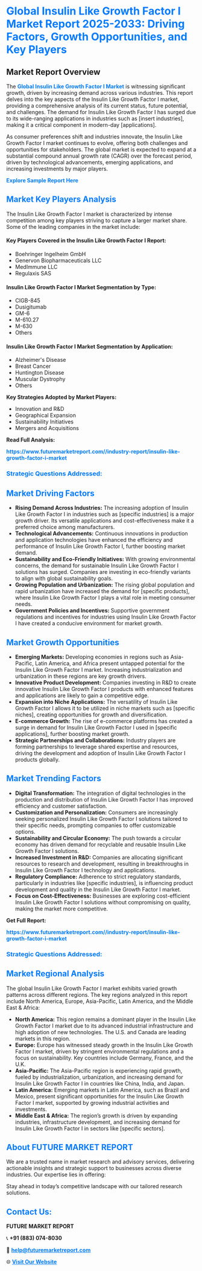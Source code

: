 <h1 style="color: #007BFF;">Global Insulin Like Growth Factor I Market Report 2025-2033: Driving Factors, Growth Opportunities, and Key Players</h1>

<section id="overview">
<h2>Market Report Overview</h2>
<p>The <a href="https://www.futuremarketreport.com//industry-report/insulin-like-growth-factor-i-market" style="color: #007BFF; text-decoration: none;"><strong>Global Insulin Like Growth Factor I Market</strong></a> is witnessing significant growth, driven by increasing demand across various industries. This report delves into the key aspects of the Insulin Like Growth Factor I market, providing a comprehensive analysis of its current status, future potential, and challenges. The demand for Insulin Like Growth Factor I has surged due to its wide-ranging applications in industries such as [insert industries], making it a critical component in modern-day [applications].</p>
<p>As consumer preferences shift and industries innovate, the Insulin Like Growth Factor I market continues to evolve, offering both challenges and opportunities for stakeholders. The global market is expected to expand at a substantial compound annual growth rate (CAGR) over the forecast period, driven by technological advancements, emerging applications, and increasing investments by major players.</p>
</section>

<section id="overview">
<p><a href="https://www.futuremarketreport.com//request-sample/reportId=53993" style="color: #007BFF; text-decoration: none;"><strong>Explore Sample Report Here</strong></a></p>
</section>

<section id="key-players">
<h2 style="color: #007BFF;">Market Key Players Analysis</h2>
<p>The Insulin Like Growth Factor I market is characterized by intense competition among key players striving to capture a larger market share. Some of the leading companies in the market include:</p>
<h4>Key Players Covered in the Insulin Like Growth Factor I Report:</h4>
<ul><li>Boehringer Ingelheim GmbH</li><li>Genervon Biopharmaceuticals LLC</li><li>MedImmune LLC</li><li>Regulaxis SAS</li></ul>
<h4>Insulin Like Growth Factor I Market Segmentation by Type:</h4>
<ul><li>CIGB-845</li><li>Dusigitumab</li><li>GM-6</li><li>M-610.27</li><li>M-630</li><li>Others</li></ul>

<h4>Insulin Like Growth Factor I Market Segmentation by Application:</h4>
<ul><li>Alzheimer&#039;s Disease</li><li>Breast Cancer</li><li>Huntington Disease</li><li>Muscular Dystrophy</li><li>Others</li></ul>
<p><strong>Key Strategies Adopted by Market Players:</strong></p>
<ul>
<li>Innovation and R&D</li>
<li>Geographical Expansion</li>
<li>Sustainability Initiatives</li>
<li>Mergers and Acquisitions</li>
</ul>
</section>

<section>
<p><strong>Read Full Analysis: </strong></p><a href="https://www.futuremarketreport.com//industry-report/insulin-like-growth-factor-i-market" style="color: #007BFF; text-decoration: none;"><strong>https://www.futuremarketreport.com//industry-report/insulin-like-growth-factor-i-market</strong></a>
<h3 style="color: #007BFF;">Strategic Questions Addressed:</h3>
</section>

<section id="driving-factors">
<h2 style="color: #007BFF;">Market Driving Factors</h2>
<ul>
<li><strong>Rising Demand Across Industries:</strong> The increasing adoption of Insulin Like Growth Factor I in industries such as [specific industries] is a major growth driver. Its versatile applications and cost-effectiveness make it a preferred choice among manufacturers.</li>
<li><strong>Technological Advancements:</strong> Continuous innovations in production and application technologies have enhanced the efficiency and performance of Insulin Like Growth Factor I, further boosting market demand.</li>
<li><strong>Sustainability and Eco-Friendly Initiatives:</strong> With growing environmental concerns, the demand for sustainable Insulin Like Growth Factor I solutions has surged. Companies are investing in eco-friendly variants to align with global sustainability goals.</li>
<li><strong>Growing Population and Urbanization:</strong> The rising global population and rapid urbanization have increased the demand for [specific products], where Insulin Like Growth Factor I plays a vital role in meeting consumer needs.</li>
<li><strong>Government Policies and Incentives:</strong> Supportive government regulations and incentives for industries using Insulin Like Growth Factor I have created a conducive environment for market growth.</li>
</ul>
</section>

<section id="growth-opportunities">
<h2 style="color: #007BFF;">Market Growth Opportunities</h2>
<ul>
<li><strong>Emerging Markets:</strong> Developing economies in regions such as Asia-Pacific, Latin America, and Africa present untapped potential for the Insulin Like Growth Factor I market. Increasing industrialization and urbanization in these regions are key growth drivers.</li>
<li><strong>Innovative Product Development:</strong> Companies investing in R&D to create innovative Insulin Like Growth Factor I products with enhanced features and applications are likely to gain a competitive edge.</li>
<li><strong>Expansion into Niche Applications:</strong> The versatility of Insulin Like Growth Factor I allows it to be utilized in niche markets such as [specific niches], creating opportunities for growth and diversification.</li>
<li><strong>E-commerce Growth:</strong> The rise of e-commerce platforms has created a surge in demand for Insulin Like Growth Factor I used in [specific applications], further boosting market growth.</li>
<li><strong>Strategic Partnerships and Collaborations:</strong> Industry players are forming partnerships to leverage shared expertise and resources, driving the development and adoption of Insulin Like Growth Factor I products globally.</li>
</ul>
</section>

<section id="trending-factors">
<h2 style="color: #007BFF;">Market Trending Factors</h2>
<ul>
<li><strong>Digital Transformation:</strong> The integration of digital technologies in the production and distribution of Insulin Like Growth Factor I has improved efficiency and customer satisfaction.</li>
<li><strong>Customization and Personalization:</strong> Consumers are increasingly seeking personalized Insulin Like Growth Factor I solutions tailored to their specific needs, prompting companies to offer customizable options.</li>
<li><strong>Sustainability and Circular Economy:</strong> The push towards a circular economy has driven demand for recyclable and reusable Insulin Like Growth Factor I solutions.</li>
<li><strong>Increased Investment in R&D:</strong> Companies are allocating significant resources to research and development, resulting in breakthroughs in Insulin Like Growth Factor I technology and applications.</li>
<li><strong>Regulatory Compliance:</strong> Adherence to strict regulatory standards, particularly in industries like [specific industries], is influencing product development and quality in the Insulin Like Growth Factor I market.</li>
<li><strong>Focus on Cost-Effectiveness:</strong> Businesses are exploring cost-efficient Insulin Like Growth Factor I solutions without compromising on quality, making the market more competitive.</li>
</ul>
</section>

<section>
<p><strong>Get Full Report: </strong></p><a href="https://www.futuremarketreport.com//industry-report/insulin-like-growth-factor-i-market" style="color: #007BFF; text-decoration: none;"><strong>https://www.futuremarketreport.com//industry-report/insulin-like-growth-factor-i-market</strong></a>
<h3 style="color: #007BFF;">Strategic Questions Addressed:</h3>
</section>


<section id="regional-analysis">
<h2 style="color: #007BFF;">Market Regional Analysis</h2>
<p>The global Insulin Like Growth Factor I market exhibits varied growth patterns across different regions. The key regions analyzed in this report include North America, Europe, Asia-Pacific, Latin America, and the Middle East & Africa:</p>
<ul>
<li><strong>North America:</strong> This region remains a dominant player in the Insulin Like Growth Factor I market due to its advanced industrial infrastructure and high adoption of new technologies. The U.S. and Canada are leading markets in this region.</li>
<li><strong>Europe:</strong> Europe has witnessed steady growth in the Insulin Like Growth Factor I market, driven by stringent environmental regulations and a focus on sustainability. Key countries include Germany, France, and the U.K.</li>
<li><strong>Asia-Pacific:</strong> The Asia-Pacific region is experiencing rapid growth, fueled by industrialization, urbanization, and increasing demand for Insulin Like Growth Factor I in countries like China, India, and Japan.</li>
<li><strong>Latin America:</strong> Emerging markets in Latin America, such as Brazil and Mexico, present significant opportunities for the Insulin Like Growth Factor I market, supported by growing industrial activities and investments.</li>
<li><strong>Middle East & Africa:</strong> The region’s growth is driven by expanding industries, infrastructure development, and increasing demand for Insulin Like Growth Factor I in sectors like [specific sectors].</li>
</ul>
</section>

<footer>
<h2 style="color: #007BFF;">About FUTURE MARKET REPORT</h2>
<p>We are a trusted name in market research and advisory services, delivering actionable insights and strategic support to businesses across diverse industries. Our expertise lies in offering:</p>

<p>Stay ahead in today’s competitive landscape with our tailored research solutions.</p>

<h2 style="color: #007BFF;">Contact Us:</h2>
<p><strong>FUTURE MARKET REPORT</strong></p>
<p>📞 <strong>+91 (883) 074-8030</strong></p>
<p>📧 <strong><a href="mailto:help@futuremarketreport.com" style="color: #007BFF;">help@futuremarketreport.com</a></strong></p>
<p>🌐 <strong><a href="https://www.futuremarketreport.com/" style="color: #007BFF;">Visit Our Website</a></strong></p>
</footer>